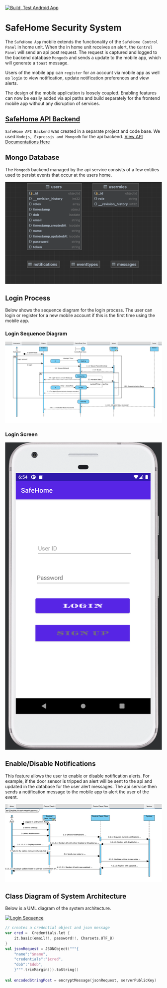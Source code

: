 [![Build, Test Android App](https://github.com/dellius-alexander/SafeHome/actions/workflows/build-test.yml/badge.svg?branch=main)](https://github.com/dellius-alexander/SafeHome/actions/workflows/build-test.yml)

# SafeHome Security System

The `SafeHome App` mobile extends the functionality of the `SafeHome Control Panel` in home unit. 
When the in home unit receives an alert, the `Control Panel` will send an api post request. The request 
is captured and logged to the backend database `Mongodb` and sends a update to the mobile app, which will 
generate a `toast` message.

Users of the mobile app can `register` for an account via mobile app as well as `login` to view notification, 
update notification preferences and view alerts.

The design of the mobile application is loosely coupled.  Enabling features can now be easily added via 
api paths and build separately for the frontend mobile app without any disruption of services.

## [SafeHome API Backend](https://github.com/dellius-alexander/SafeHomeAPI.git)
`SafeHome API Backend` was created in a separate project and code base.  We used `Nodejs, Expressjs and Mongodb` 
for the api backend.  [View API Documentations Here](https://github.com/dellius-alexander/SafeHomeAPI.git)

## Mongo Database

The `Mongodb` backend managed by the api service consists of a few entities used to persist events that occur 
at the users home.

[![Mongodb Objects](./docs/images/mongodb.png)](./docs/images/mongodb.png "MongoDb Backend")

## Login Process

Below shows the sequence diagram for the login process. The user can login or register for a new mobile account 
if this is the first time using the mobile app.


### Login Sequence Diagram
[![Login Sequence](./docs/images/login_seq.png)](./docs/images/login_seq.png "Login Sequence Diagram")

### Login Screen
[![Login Sequence](./docs/images/login.png)](./docs/images/login.png "Login Sequence Diagram")



## Enable/Disable Notifications

This feature allows the user to enable or disable notification alerts.  For example, if the door sensor is 
tripped an alert will be sent to the api and updated in the database for the user alert messages. The api 
service then sends a notification message to the mobile app to alert the user of the event.

[![Login Sequence](./docs/images/enable_diaable_seq.png)](./docs/images/enable_diaable_seq.png "Enable Disable Notifiations")


## Class Diagram of System Architecture

Below is a UML diagram of the system architecture.


[![Login Sequence](./docs/images/SafeHome.jpg)](./docs/images/SafeHome.jpg "UML Diagram")




```kotlin
// creates a credential object and json message
var cred =  Credentials.let {
    it.basic(email!!, password!!, Charsets.UTF_8)
}
val jsonRequest = JSONObject("""{
    "name":"$name",
    "credentials":"$cred",
    "dob":"$dob",
    }""".trimMargin()).toString()

val encodedStringPost = encryptMessage(jsonRequest, serverPublicKey)

```